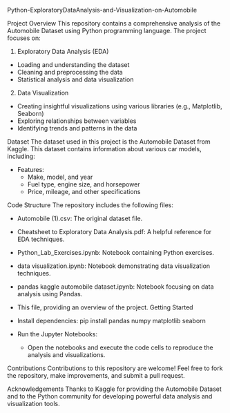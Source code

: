 Python-ExploratoryDataAnalysis-and-Visualization-on-Automobile

Project Overview
This repository contains a comprehensive analysis of the Automobile Dataset using Python programming language. The project focuses on:
1. Exploratory Data Analysis (EDA)
 * Loading and understanding the dataset
 * Cleaning and preprocessing the data
 * Statistical analysis and data visualization
2. Data Visualization
 * Creating insightful visualizations using various libraries (e.g., Matplotlib, Seaborn)
 * Exploring relationships between variables
 * Identifying trends and patterns in the data


Dataset
The dataset used in this project is the Automobile Dataset from Kaggle. This dataset contains information about various car models, including:
 * Features:
   * Make, model, and year
   * Fuel type, engine size, and horsepower
   * Price, mileage, and other specifications

Code Structure
The repository includes the following files:
 * Automobile (1).csv: The original dataset file.
 * Cheatsheet to Exploratory Data Analysis.pdf: A helpful reference for EDA techniques.
 * Python_Lab_Exercises.ipynb: Notebook containing Python exercises.
 * data visualization.ipynb: Notebook demonstrating data visualization techniques.
 * pandas kaggle automobile dataset.ipynb: Notebook focusing on data analysis using Pandas.
 * This file, providing an overview of the project.
Getting Started

 * Install dependencies:
   pip install pandas numpy matplotlib seaborn

 * Run the Jupyter Notebooks:
   * Open the notebooks and execute the code cells to reproduce the analysis and visualizations.
 
Contributions
Contributions to this repository are welcome! Feel free to fork the repository, make improvements, and submit a pull request.

Acknowledgements
Thanks to Kaggle for providing the Automobile Dataset and to the Python community for developing powerful data analysis and visualization tools.
